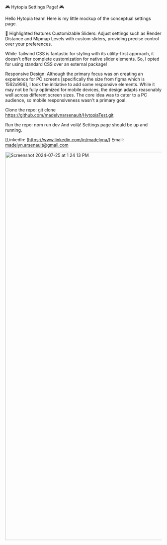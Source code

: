🎮 Hytopia Settings Page! 🎮

Hello Hytopia team! Here is my little mockup of the conceptual settings page.

🌟 Highlighted features
Customizable Sliders: Adjust settings such as Render Distance and Mipmap Levels with custom sliders, providing precise control over your preferences.

While Tailwind CSS is fantastic for styling with its utility-first approach, it doesn't offer complete customization for native slider elements. So, I opted for using standard CSS over an external package!

Responsive Design: Although the primary focus was on creating an experience for PC screens [specifically the size from figma which is 1562x996], I took the initiative to add some responsive elements. While it may not be fully optimized for mobile devices, the design adapts reasonably well across different screen sizes. The core idea was to cater to a PC audience, so mobile responsiveness wasn't a primary goal.

Clone the repo:
git clone https://github.com/madelynarsenault/HytopiaTest.git

Run the repo:
npm run dev
And voilà! Settings page should be up and running.

[LinkedIn: (https://www.linkedin.com/in/madelyna/)
Email: madelyn.arsenault@gmail.com



<img width="1249" alt="Screenshot 2024-07-25 at 1 24 13 PM" src="https://github.com/user-attachments/assets/d998c78a-6663-47ca-ace4-90d0e28f02ec">

